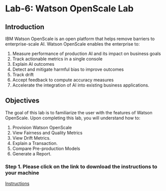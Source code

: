 # Lab-6: Watson OpenScale Lab

## Introduction
IBM Watson OpenScale is an open platform that helps remove barriers to enterprise-scale AI. Watson OpenScale enables the enterprise to: 

1. Measure performance of production AI and its impact on business goals <br>
1. Track actionable metrics in a single console <br>
1. Explain AI outcomes <br>
1. Detect and mitigate harmful bias to improve outcomes <br>
1. Track drift <br>
1. Accept feedback to compute accuracy measures <br>
1. Accelerate the integration of AI into existing business applications. <br>

## Objectives   
The goal of this lab is to familiarize the user with the features of Watson OpenScale. Upon completing this lab, you will understand how to:     

1.	Provision Watson OpenScale
1.	View Fairness and Quality Metrics 
1.	View Drift Metrics.
1.	Explain a Transaction. 
1.	Compare Pre-production Models
1.  Generate a Report. 

### Step 1. Please click on the link to download the instructions to your machine

[Instructions](https://github.com/bleonardb3/ML_POT_03-25-2021/raw/main/Lab-6/Watson%20OpenScale%20v03-25-2021.pdf)


